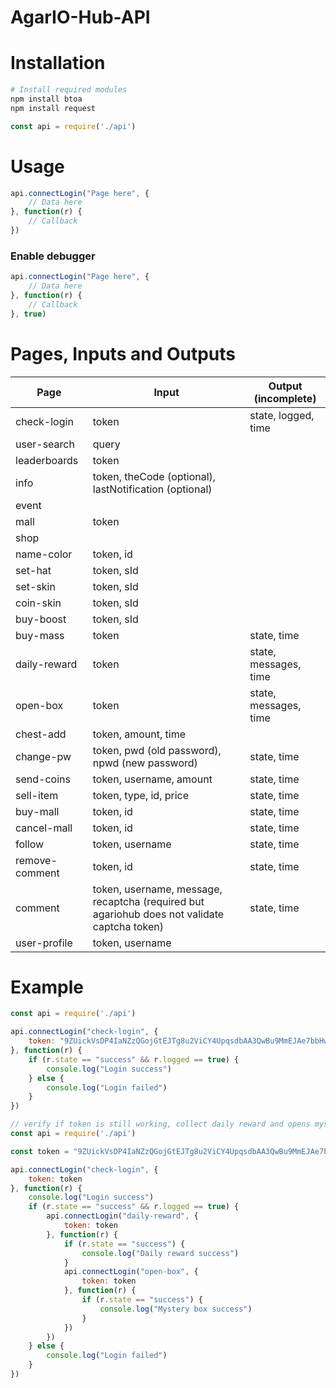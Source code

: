 # AgarIO-Hub-API

# Installation

```bash
# Install required modules
npm install btoa
npm install request
```

```js
const api = require('./api')
```

# Usage

```js
api.connectLogin("Page here", {
	// Data here
}, function(r) {
	// Callback
})
```

### Enable debugger

```js
api.connectLogin("Page here", {
	// Data here
}, function(r) {
	// Callback
}, true)
```

# Pages, Inputs and Outputs
|Page|Input|Output (incomplete)|
|----|-----|-------------------|
|check-login|token|state, logged, time|
|user-search|query||
|leaderboards|token||
|info|token, theCode (optional), lastNotification (optional)||
|event|||
|mall|token||
|shop|||
|name-color|token, id||
|set-hat|token, sId||
|set-skin|token, sId||
|coin-skin|token, sId||
|buy-boost|token, sId||
|buy-mass|token|state, time|
|daily-reward|token|state, messages, time|
|open-box|token|state, messages, time|
|chest-add|token, amount, time||
|change-pw|token, pwd (old password), npwd (new password)|state, time|
|send-coins|token, username, amount|state, time|
|sell-item|token, type, id, price|state, time|
|buy-mall|token, id|state, time|
|cancel-mall|token, id|state, time|
|follow|token, username|state, time|
|remove-comment|token, id|state, time|
|comment|token, username, message, recaptcha (required but agariohub does not validate captcha token)|state, time|
|user-profile|token, username||

# Example

```js
const api = require('./api')

api.connectLogin("check-login", {
	token: "9ZUickVsDP4IaNZzQGojGtEJTg8u2ViCY4UpqsdbAA3QwBu9MmEJAe7bbHwHp2nB"
}, function(r) {
	if (r.state == "success" && r.logged == true) {
		console.log("Login success")
	} else {
		console.log("Login failed")
	}
})
```

```js
// verify if token is still working, collect daily reward and opens mystery box if exists
const api = require('./api')

const token = "9ZUickVsDP4IaNZzQGojGtEJTg8u2ViCY4UpqsdbAA3QwBu9MmEJAe7bbHwHp2nB"

api.connectLogin("check-login", {
	token: token
}, function(r) {
	console.log("Login success")
	if (r.state == "success" && r.logged == true) {
		api.connectLogin("daily-reward", {
			token: token
		}, function(r) {
			if (r.state == "success") {
				console.log("Daily reward success")
			}
			api.connectLogin("open-box", {
				token: token
			}, function(r) {
				if (r.state == "success") {
					console.log("Mystery box success")
				}
			})
		})
	} else {
		console.log("Login failed")
	}
})
```
